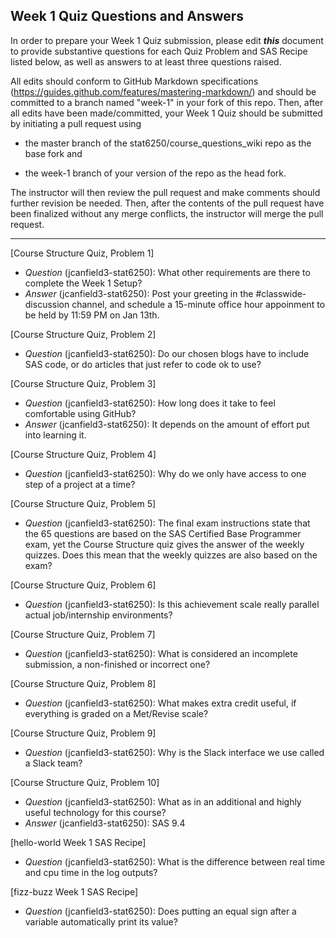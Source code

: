 ## Week 1 Quiz Questions and Answers

In order to prepare your Week 1 Quiz submission, please edit ***this*** document to provide substantive questions for each Quiz Problem and SAS Recipe listed below, as well as answers to at least three questions raised.

All edits should conform to GitHub Markdown specifications (https://guides.github.com/features/mastering-markdown/) and should be committed to a branch named "week-1" in your fork of this repo. Then, after all edits have been made/committed, your Week 1 Quiz should be submitted by initiating a pull request using

- the master branch of the stat6250/course_questions_wiki repo as the base fork and

- the week-1 branch of your version of the repo as the head fork.

The instructor will then review the pull request and make comments should further revision be needed. Then, after the contents of the pull request have been finalized without any merge conflicts, the instructor will merge the pull request.



********************************************************************************



[Course Structure Quiz, Problem 1]
- *Question* (jcanfield3-stat6250): What other requirements are there to complete the Week 1 Setup?
- *Answer* (jcanfield3-stat6250): Post your greeting in the #classwide-discussion channel, and schedule a 15-minute office hour appoinment to be held by 11:59 PM on Jan 13th.

[Course Structure Quiz, Problem 2]
- *Question* (jcanfield3-stat6250): Do our chosen blogs have to include SAS code, or do articles that just refer to code ok to use?

[Course Structure Quiz, Problem 3]
- *Question* (jcanfield3-stat6250): How long does it take to feel comfortable using GitHub?
- *Answer* (jcanfield3-stat6250): It depends on the amount of effort put into learning it.

[Course Structure Quiz, Problem 4]
- *Question* (jcanfield3-stat6250): Why do we only have access to one step of a project at a time?

[Course Structure Quiz, Problem 5]
- *Question* (jcanfield3-stat6250): The final exam instructions state that the 65 questions are based on the SAS Certified Base Programmer exam, yet the Course Structure quiz gives the answer of the weekly quizzes.  Does this mean that the weekly quizzes are also based on the exam?

[Course Structure Quiz, Problem 6]
- *Question* (jcanfield3-stat6250): Is this achievement scale really parallel actual job/internship environments?

[Course Structure Quiz, Problem 7]
- *Question* (jcanfield3-stat6250): What is considered an incomplete submission, a non-finished or incorrect one?

[Course Structure Quiz, Problem 8]
- *Question* (jcanfield3-stat6250): What makes extra credit useful, if everything is graded on a Met/Revise scale?

[Course Structure Quiz, Problem 9]
- *Question* (jcanfield3-stat6250): Why is the Slack interface we use called a Slack team?

[Course Structure Quiz, Problem 10]
- *Question* (jcanfield3-stat6250): What as in an additional and highly useful technology for this course?
- *Answer* (jcanfield3-stat6250): SAS 9.4

[hello-world Week 1 SAS Recipe]
- *Question* (jcanfield3-stat6250): What is the difference between real time and cpu time in the log outputs?

[fizz-buzz Week 1 SAS Recipe]
- *Question* (jcanfield3-stat6250): Does putting an equal sign after a variable automatically print its value?

